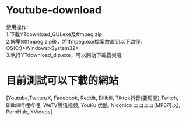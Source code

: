 # Youtube-download
使用操作:  
1.下載YTdownload_GUI.exe及ffmpeg.zip  
2.解壓縮ffmpeg.zip後，將ffmpeg.exe檔案放置到以下路徑:  
OS(C:)>Windows>System32>  
3.執行YTdownload_dlp.exe，可以開始下載音樂囉  
# 目前測試可以下載的網站
[Youtube,Twitter/X, Facebook, Reddit, Bilibili, Tiktok抖音(要點開),Twitch, Bilibili哔哩哔哩, WeTV腾讯视频, YouKu 优酷, Niconico ニコニコ(MP3可以), PornHub, XVideos]
